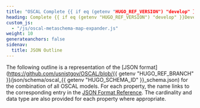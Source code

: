 ```yaml
---
title: "OSCAL Complete {{ if eq (getenv "HUGO_REF_VERSION") "develop" }}Development Snapshot{{ else }}v{{ getenv "HUGO_REF_VERSION" }}{{ end }} JSON Format Outline"
heading: Complete {{ if eq (getenv "HUGO_REF_VERSION") "develop" }}Development Snapshot{{ else }}v{{ getenv "HUGO_REF_VERSION" }}{{ end }} JSON Format Outline
custom_js:
  - "/js/oscal-metaschema-map-expander.js"
weight: 10
generateanchors: false
sidenav:
  title: JSON Outline
---
```


The following outline is a representation of the [JSON format](https://github.com/usnistgov/OSCAL/blob/{{ getenv "HUGO_REF_BRANCH" }}/json/schema/oscal_{{ getenv "HUGO_SCHEMA_ID" }}_schema.json) for the combination of all OSCAL models. For each property, the name links to the corresponding entry in the [JSON Format Reference](../json-reference/). The cardinality and data type are also provided for each property where appropriate.

<!-- DO NOT REMOVE. Generated text below -->
